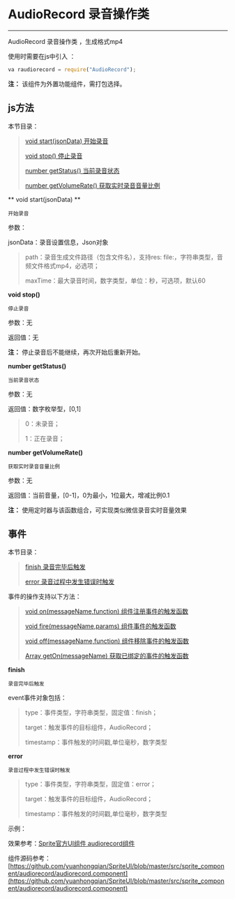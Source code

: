 # AudioRecord 录音操作类

----------

AudioRecord 录音操作类 ，生成格式mp4


使用时需要在js中引入 ：

```javascript
va raudiorecord = require("AudioRecord"); 
```

**注：** 该组件为外置功能组件，需打包选择。

<h2 id="cid_1">js方法</h2>  

本节目录：

>[ void start(jsonData)   开始录音 ](#ff_0)
> 
> [void stop()  停止录音 ](#ff_1)
> 
>[ number getStatus()  当前录音状态](#ff_2)
> 
>[ number getVolumeRate()  获取实时录音音量比例](#ff_3)







<span id="ff_0">** void start(jsonData) **</span>  

<code>开始录音</code>  

参数：  

jsonData：录音设置信息，Json对象  

>    path：录音生成文件路径（包含文件名），支持res: file:，字符串类型，音频文件格式mp4，必选项； 
>    
>    maxTime：最大录音时间，数字类型，单位：秒，可选项，默认60





<span id="ff_1">**void stop()**</span>  

<code>停止录音</code>  

参数：无  

返回值：无

**注：**  停止录音后不能继续，再次开始后重新开始。






<span id="ff_2">**number getStatus()**</span>  

<code>当前录音状态</code> 

参数：无 

返回值：数字枚举型，[0,1]

> 0：未录音；
> 
> 1：正在录音；







<span id="ff_3">**number getVolumeRate()**</span>  

<code>获取实时录音音量比例</code> 

参数：无   

返回值：当前音量，[0-1]，0为最小，1位最大，增减比例0.1  

**注：** 使用定时器与该函数组合，可实现类似微信录音实时音量效果






<h2 id="cid_5">事件</h2>  

本节目录： 

> [finish   录音完毕后触发](#sj_0)
> 
> [error  录音过程中发生错误时触发 ](#sj_1)




事件的操作支持以下方法：

> [void on(messageName,function)   组件注册事件的触发函数](https://gitdocument.exmobi.cn/sprite-begin/ggff.html#jjxg_1)   
> 
> [void fire(messageName,params)  组件事件的触发函数](https://gitdocument.exmobi.cn/sprite-begin/ggff.html#jjxg_2)   
> 
> [void off(messageName,function)  组件移除事件的触发函数](https://gitdocument.exmobi.cn/sprite-begin/ggff.html#jjxg_3)  
>  
> [Array getOn(messageName)  获取已绑定的事件的触发函数](https://gitdocument.exmobi.cn/sprite-begin/ggff.html#jjxg_4)   



<span id="sj_0">**finish**</span>  

<code>录音完毕后触发</code>   

event事件对象包括：  

> type：事件类型，字符串类型，固定值：finish； 
> 
> target：触发事件的目标组件，AudioRecord； 
> 
> timestamp：事件触发的时间戳,单位毫秒，数字类型  


<span id="sj_1">**error**</span>  

<code>录音过程中发生错误时触发</code>    

> type：事件类型，字符串类型，固定值：error； 
> 
> target：触发事件的目标组件，AudioRecord； 
> 
> timestamp：事件触发的时间戳,单位毫秒，数字类型  

示例：

效果参考：[Sprite官方UI组件 audiorecord组件 ](https://gitdocument.exmobi.cn/spriteui/audiorecord.html) 

组件源码参考：  [https://github.com/yuanhongqian/SpriteUI/blob/master/src/sprite_component/audiorecord/audiorecord.component](https://github.com/yuanhongqian/SpriteUI/blob/master/src/sprite_component/audiorecord/audiorecord.component)